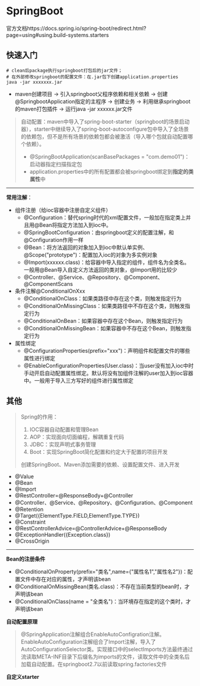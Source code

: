 # SpringBoot

官方文档https://docs.spring.io/spring-boot/redirect.html?page=using#using.build-systems.starters

## 快速入门

```shell
# clean后package执行springboot打包后的jar文件；
# 在外部修改springboot的配置文件：在.jar包下创建application.properties
java -jar xxxxxxx.jar
```

* maven创建项目 -> 引入springboot父程序依赖和相关依赖 -> 创建@SpringbootApplication指定的主程序 -> 创建业务 -> 利用继承springboot的maven打包插件 -> 运行java -jar xxxxxx.jar文件

> 自动配置：maven中导入了spring-boot-starter（springboot的场景启动器），starter中继续导入了spring-boot-autoconfigure包中导入了全场景的依赖包，但不是所有场景的依赖包都会被激活（导入哪个包就自动配置哪个依赖）。
>
> * @SpringBootApplication(scanBasePackages = "com.demo01")：启动器指定扫描指定包
> * application.properties中的所有配置都会被springboot绑定到**指定的类属性**中

---

**常用注解**：

* 组件注册（给ioc容器中注册自定义组件）
  * @Configuration：替代spring时代的xml配置文件，一般加在指定类上并且用@Bean将指定方法加入到ioc中。
  * @SpringBootConfiguration：由springboot定义的配置注解，和@Configuration作用一样
  * @Bean：将方法返回的对象加入到ioc中默认单实例、@Scope("prototype")：配置加入ioc的对象为多实例对象
  * @Import(xxxxxx.class)：给容器中导入指定的组件，组件名为全类名。一般用@Bean导入自定义方法返回的类对象，@Import用的比较少
  * @Controller、@Service、@Repository、@Component、@ComponentScans
* 条件注解@ConditionalOnXxx
  * @ConditionalOnClass：如果类路径中存在这个类，则触发指定行为
  * @ConditionalOnMissingClass：如果类路径中不存在这个类，则触发指定行为
  * @ConditionalOnBean：如果容器中存在这个Bean，则触发指定行为
  * @ConditionalOnMissingBean：如果容器中不存在这个Bean，则触发指定行为
* 属性绑定
  * @ConfigurationProperties(prefix="xxx")：声明组件和配置文件的哪些属性进行绑定
  * @EnableConfigurationProperties(User.class)：当user没有加入ioc中时手动开启自动配置属性绑定。默认将没有加组件注解的user加入到ioc容器中。一般用于导入三方写好的组件进行属性绑定




## 其他

> Spring的作用：
>
> 1. IOC容器自动配置和管理Bean
> 2. AOP：实现面向切面编程，解耦重复代码
> 3. JDBC：实现声明式事务管理
> 4. Boot：实现SpringBoot简化配置和约定大于配置的项目开发
>
> 创建SpringBoot、Maven添加需要的依赖、设置配置文件、进入开发

* @Value
* @Bean
* @Import
* @RestController=@ResponseBody+@Controller
* @Controller、@Service、@Repository、@Configuration、@Component
* @Retention
* @Target({ElementType.FIELD,ElementType.TYPE})
* @Constraint
* @RestControllerAdvice=@ControllerAdvice+@ResponseBody
* @ExceptionHandler({Exception.class})
* @CrossOrigin

---

**Bean的注册条件**

* @ConditionalOnProperty(prefix="类名",name={"属性名1","属性名2"})：配置文件中存在对应的属性，才声明该bean
* @ConditionalOnMissingBean(类名.class)：不存在当前类型的bean时，才声明该bean
* @ConditionalOnClass(name = "全类名")：当环境存在指定的这个类时，才声明该bean

**自动配置原理**

> @SpringApplication注解组合EnableAutoConfigration注解。EnableAutoConfiguration注解组合了Import注解，导入了AutoConfigurationSelector类。实现接口中的selectImports方法最终通过流读取META-INF目录下后缀名为imports的文件，读取文件中的全类名后加载自动配置。在springboot2.7以前读取spring.factories文件

**自定义starter**
